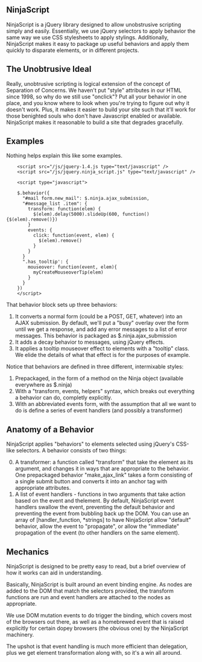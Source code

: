 ## NinjaScript
NinjaScript is a jQuery library designed to allow unobstrusive scripting simply and easily.  Essentially, we use jQuery selectors to apply behavior the same way we use CSS stylesheets to apply stylings.  Additionally, NinjaScript makes it easy to package up useful behaviors and apply them quickly to disparate elements, or in different projects.

## The Unobtrusive Ideal
Really, unobtrusive scripting is logical extension of the concept of Separation of Concerns.  We haven't put "style" attributes in our HTML since 1998, so why do we still use "onclick"?  Put all your behavior in one place, and you know where to look when you're trying to figure out why it doesn't work.  Plus, it makes it easier to build your site such that it'll work for those benighted souls who don't have Javascript enabled or available.  NinjaScript makes it reasonable to build a site that degrades gracefully.

## Examples

Nothing helps explain this like some examples.  

        <script src="/js/jquery-1.4.js type="text/javascript" />
        <script src="/js/jquery.ninja_script.js" type="text/javascript" />

        <script type="javascript">

        $.behavior({
          "#mail form.new_mail": $.ninja.ajax_submission,
          "#message_list .item": {
            transform: function(elem) {
              $(elem).delay(5000).slideUp(600, function(){$(elem).remove()})
            }
            events: {
              click: function(event, elem) {
                $(elem).remove()
              }
            }
          }
          ".has_tooltip': {
            mouseover: function(event, elem){
              myCreateMouseoverTip(elem)
            }
          }
        })
        </script>

That behavior block sets up three behaviors: 

1. It converts a normal form (could be a POST, GET, whatever) into an AJAX submission.  By default, we'll put a "busy" overlay over the form until we get a response, and add any error messages to a list of error messages.  This behavior is packaged as $.ninja.ajax_submission
1. It adds a decay behavior to messages, using jQuery effects.
1. It applies a tooltip mouseover effect to elements with a "tooltip" class.  We elide the details of what that effect is for the purposes of example.

Notice that behaviors are defined in three different, intermixable styles:

1. Prepackaged, in the form of a method on the Ninja object (available everywhere as $.ninja)
1. With a "transform, events, helpers" syntax, which breaks out everything a behavior can do, completly explicitly.
1. With an abbreviated events form, with the assumption that all we want to do is define a series of event handlers (and possibly a transformer)

## Anatomy of a Behavior

NinjaScript applies "behaviors" to elements selected using jQuery's CSS-like selectors.  A behavior consists of two things: 

0. A transformer: a function called "transform" that take the element as its argument, and changes it in ways that are appropriate to the behavior.  One prepackaged behavior "make_ajax_link" takes a form consisting of a single submit button and converts it into an anchor tag with appropriate attributes.
0. A list of event handlers - functions in two arguments that take action based on the event and thelement.  By default, NinjaScript event handlers swallow the event, preventing the default behavior and preventing the event from bubbling back up the DOM.  You can use an array of [handler_function, *strings] to have NinjaScript allow "default" behavior, allow the event to "propagate", or allow the "immediate" propagation of the event (to other handlers on the same element).

## Mechanics

NinjaScript is designed to be pretty easy to read, but a brief overview of how it works can aid in understanding.  

Basically, NinjaScript is built around an event binding engine.  As nodes are added to the DOM that match the selectors provided, the transform functions are run and event handlers are attached to the nodes as appropriate.  

We use DOM mutation events to do trigger the binding, which covers most of the browsers out there, as well as a homebrewed event that is raised explicitly for certain dopey browsers (the obvious one) by the NinjaScript machinery.  

The upshot is that event handling is much more efficient than delegation, plus we get element transformation along with, so it's a win all around.
